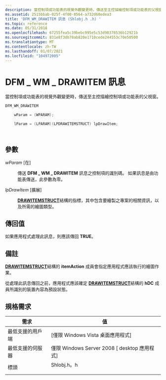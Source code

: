 ```yaml
---
description: 當控制項或功能表的視覺外觀變更時，傳送至主控描繪控制項或功能表的父視窗。
ms.assetid: 2515bbab-025f-4f00-8564-a732d68edea3
title: 'DFM_WM_DRAWITEM 訊息 (Shlobj.h .h) '
ms.topic: reference
ms.date: 05/31/2018
ms.openlocfilehash: 67255fea5c39bebc995e5c53d90378536b12921b
ms.sourcegitcommit: 831e8f3db78ab820e1710cede244553c70e50500
ms.translationtype: MT
ms.contentlocale: zh-TW
ms.lasthandoff: 01/07/2021
ms.locfileid: "104972005"
---
```

# <a name="dfm_wm_drawitem-message"></a>DFM \_ WM \_ DRAWITEM 訊息

當控制項或功能表的視覺外觀變更時，傳送至主控描繪控制項或功能表的父視窗。


```C++
DFM_WM_DRAWITEM 

    wParam = (WPARAM);

    lParam = (LPARAM)(LPDRAWITEMSTRUCT) lpDrawItem;

            
```



## <a name="parameters"></a>參數

<dl> <dt>

*wParam* \[在\]
</dt> <dd>

傳送 **DFM \_ WM \_ DRAWITEM** 訊息之控制項的識別碼。 如果訊息是由功能表傳送，此參數為零。

</dd> <dt>

*lpDrawItem* \[擴展\]
</dt> <dd>

[**DRAWITEMSTRUCT**](/windows/win32/api/winuser/ns-winuser-drawitemstruct)結構的指標，其中包含要繪製之專案的相關資訊，以及所需的繪圖類型。

</dd> </dl>

## <a name="return-value"></a>傳回值

如果應用程式處理此訊息，則應該傳回 **TRUE**。

## <a name="remarks"></a>備註

[**DRAWITEMSTRUCT**](/windows/win32/api/winuser/ns-winuser-drawitemstruct)結構的 **itemAction** 成員會指定應用程式應該執行的繪圖作業。

從處理此訊息傳回之前，應用程式應該確定 [**DRAWITEMSTRUCT**](/windows/win32/api/winuser/ns-winuser-drawitemstruct)結構的 **hDC** 成員所識別的裝置內容為預設狀態。

## <a name="requirements"></a>規格需求



| 需求 | 值 |
|-------------------------------------|-------------------------------------------------------------------------------------|
| 最低支援的用戶端<br/> | \[僅限 Windows Vista 桌面應用程式\]<br/>                                      |
| 最低支援的伺服器<br/> | 僅限 Windows Server 2008 \[ desktop 應用程式\]<br/>                                |
| 標頭<br/>                   | <dl> <dt>Shlobj.h。h</dt> </dl> |



 

 
